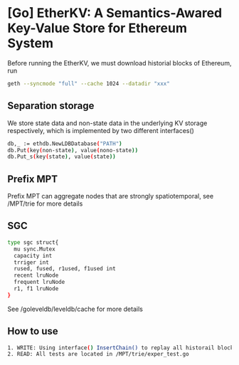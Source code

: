 # [Go] EtherKV: A Semantics-Awared Key-Value Store for Ethereum System

Before running the EtherKV, we must download historial blocks of Ethereum, run

```bash
geth --syncmode "full" --cache 1024 --datadir "xxx"
```

## Separation storage

We store state data and non-state data in the underlying KV storage respectively, which is implemented by two different interfaces()

```bash
db,_ := ethdb.NewLDBDatabase("PATH")
db.Put(key(non-state), value(nono-state))
db.Put_s(key(state), value(state))
```
## Prefix MPT

Prefix MPT can aggregate nodes that are strongly spatiotemporal, see /MPT/trie for more details

## SGC

```bash
type sgc struct{
  mu sync.Mutex
  capacity int
  trriger int
  rused, fused, r1used, f1used int
  recent lruNode
  frequent lruNode
  r1, f1 lruNode
}
```
See /goleveldb/leveldb/cache for more details 

## How to use

```bash
1. WRITE: Using interface() InsertChain() to replay all historail blocks
2. READ: All tests are located in /MPT/trie/exper_test.go
```
